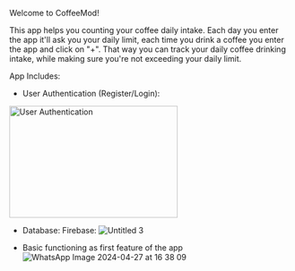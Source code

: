 Welcome to CoffeeMod!

This app helps you counting your coffee daily intake.
Each day you enter the app it'll ask you your daily limit,
each time you drink a coffee you enter the app and click on "+".
That way you can track your daily coffee drinking intake,
while making sure you're not exceeding your daily limit.

App Includes:

- User Authentication (Register/Login):
<img src="https://github.com/Denilz/CoffeeMod/assets/97263456/cea6ba63-592b-4e2e-90e3-6bf0f0cd3e7b" width="300" height="200" alt="User Authentication">


- Database: Firebase:
![Untitled 3](https://github.com/Denilz/CoffeeMod/assets/97263456/39fddd4d-2015-4b2a-ae86-e28773f46482)

- Basic functioning as first feature of the app
![WhatsApp Image 2024-04-27 at 16 38 09](https://github.com/Denilz/CoffeeMod/assets/97263456/54003f6c-450e-4244-be68-17c985ed30cb)
